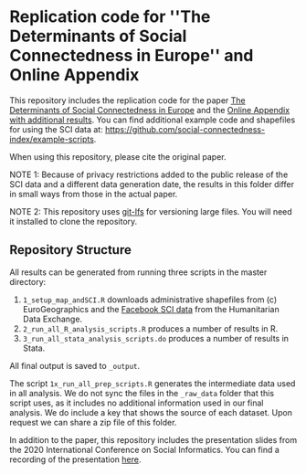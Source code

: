 # Replication code for ''The Determinants of Social Connectedness in Europe'' and Online Appendix

This repository includes the replication code for the paper [The Determinants of Social Connectedness in Europe](https://doi.org/10.1007/978-3-030-60975-7_1) and the [Online Appendix with additional results](https://arxiv.org/abs/2007.12177). You can find additional example code and shapefiles for using the SCI data at: <https://github.com/social-connectedness-index/example-scripts>.

When using this repository, please cite the original paper.

NOTE 1: Because of privacy restrictions added to the public release of the SCI data and a different data generation date, the results in this folder differ in small ways from those in the actual paper.

NOTE 2: This repository uses [git-lfs](https://git-lfs.github.com/) for versioning large files. You will need it installed to clone the repository.

## Repository Structure

All results can be generated from running three scripts in the master directory: 
1. `1_setup_map_andSCI.R` downloads administrative shapefiles from (c) EuroGeographics and the [Facebook SCI data](https://data.humdata.org/dataset/social-connectedness-index?) from the Humanitarian Data Exchange. 
2. `2_run_all_R_analysis_scripts.R` produces a number of results in R.
3. `3_run_all_stata_analysis_scripts.do` produces a number of results in Stata.

All final output is saved to `_output`.

The script `1x_run_all_prep_scripts.R` generates the intermediate data used in all analysis. We do not sync the files in the `_raw_data` folder that this script uses, as it includes no additional information used in our final analysis. We do include a key that shows the source of each dataset. Upon request we can share a zip file of this folder.

In addition to the paper, this repository includes the presentation slides from the 2020 International Conference on Social Informatics. You can find a recording of the presentation [here](https://drive.google.com/file/d/1cPQFFAfvfXMaYFqR2_3ojMmtOSMMcrKI/view).
